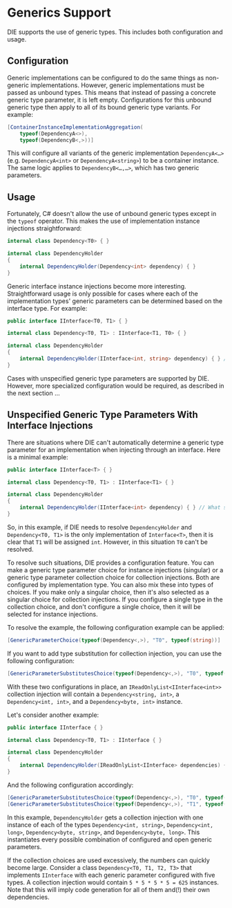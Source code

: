 # Generics Support

DIE supports the use of generic types. This includes both configuration and usage.

## Configuration

Generic implementations can be configured to do the same things as non-generic implementations. However, generic implementations must be passed as unbound types. This means that instead of passing a concrete generic type parameter, it is left empty. Configurations for this unbound generic type then apply to all of its bound generic type variants. For example:

```csharp
[ContainerInstanceImplementationAggregation(
    typeof(DependencyA<>),
    typeof(DependencyB<,>))]
```

This will configure all variants of the generic implementation `DependencyA<…>` (e.g. `DependencyA<int>` or `DependencyA<string>`) to be a container instance. The same logic applies to `DependencyB<…,…>`, which has two generic parameters.

## Usage

Fortunately, C# doesn't allow the use of unbound generic types except in the `typeof` operator. This makes the use of implementation instance injections straightforward:

```csharp
internal class Dependency<T0> { }

internal class DependencyHolder
{
    internal DependencyHolder(Dependency<int> dependency) { }
}
```

Generic interface instance injections become more interesting. Straightforward usage is only possible for cases where each of the implementation types' generic parameters can be determined based on the interface type. For example:

```csharp
public interface IInterface<T0, T1> { }

internal class Dependency<T0, T1> : IInterface<T1, T0> { }

internal class DependencyHolder
{
    internal DependencyHolder(IInterface<int, string> dependency) { } // A Dependency<string, int> instance
}
```

Cases with unspecified generic type parameters are supported by DIE. However, more specialized configuration would be required, as described in the next section …

## Unspecified Generic Type Parameters With Interface Injections

There are situations where DIE can't automatically determine a generic type parameter for an implementation when injecting through an interface. Here is a minimal example:

```csharp
public interface IInterface<T> { }

internal class Dependency<T0, T1> : IInterface<T1> { }

internal class DependencyHolder
{
    internal DependencyHolder(IInterface<int> dependency) { } // What should be put into T0?
}
```

So, in this example, if DIE needs to resolve `DependencyHolder` and `Dependency<T0, T1>` is the only implementation of `Interface<T>`, then it is clear that `T1` will be assigned `int`. However, in this situation `T0` can't be resolved. 

To resolve such situations, DIE provides a configuration feature. You can make a generic type parameter choice for instance injections (singular) or a generic type parameter collection choice for collection injections. Both are configured by implementation type. You can also mix these into types of choices. If you make only a singular choice, then it's also selected as a singular choice for collection injections. If you configure a single type in the collection choice, and don't configure a single choice, then it will be selected for instance injections. 

To resolve the example, the following configuration example can be applied:

```csharp
[GenericParameterChoice(typeof(Dependency<,>), "T0", typeof(string))]
```

If you want to add type substitution for collection injection, you can use the following configuration:

```csharp
[GenericParameterSubstitutesChoice(typeof(Dependency<,>), "T0", typeof(int), typeof(byte))]
```

With these two configurations in place, an `IReadOnlyList<IInterface<int>>` collection injection will contain a `Dependency<string, int>`, a `Dependency<int, int>`, and a `Dependency<byte, int>` instance.

Let's consider another example:

```csharp
public interface IInterface { }

internal class Dependency<T0, T1> : IInterface { }

internal class DependencyHolder
{
    internal DependencyHolder(IReadOnlyList<IInterface> dependencies) { }
}
```

And the following configuration accordingly:



```csharp
[GenericParameterSubstitutesChoice(typeof(Dependency<,>), "T0", typeof(int), typeof(byte))]
[GenericParameterSubstitutesChoice(typeof(Dependency<,>), "T1", typeof(string), typeof(long))]
```

In this example, `DependencyHolder` gets a collection injection with one instance of each of the types `Dependency<int, string>`, `Dependency<int, long>`, `Dependency<byte, string>`, and `Dependency<byte, long>`. This instantiates every possible combination of configured and open generic parameters.

If the collection choices are used excessively, the numbers can quickly become large. Consider a class `Dependency<T0, T1, T2, T3>` that implements `IInterface` with each generic parameter configured with five types. A collection injection would contain `5 * 5 * 5 * 5 = 625` instances. Note that this will imply code generation for all of them and(!) their own dependencies.